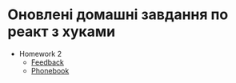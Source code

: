 # Оновлені домашні завдання по реакт з хуками

- Homework 2
  - [Feedback](./homework-02/feedback)
  - [Phonebook](./homework-02/phonebook)
